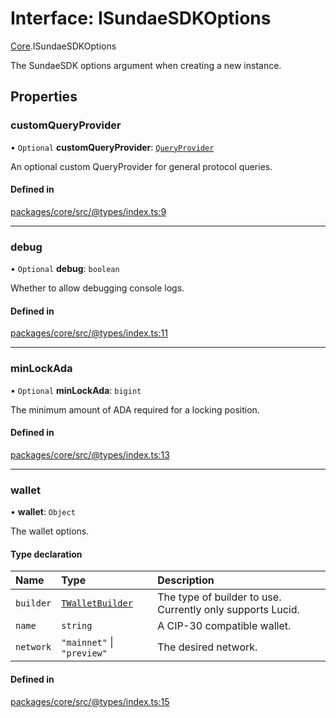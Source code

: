 # Interface: ISundaeSDKOptions

[Core](../modules/Core.md).ISundaeSDKOptions

The SundaeSDK options argument when creating a new instance.

## Properties

### customQueryProvider

• `Optional` **customQueryProvider**: [`QueryProvider`](../classes/Core.QueryProvider.md)

An optional custom QueryProvider for general protocol queries.

#### Defined in

[packages/core/src/@types/index.ts:9](https://github.com/SundaeSwap-finance/sundae-sdk/blob/main/packages/core/src/@types/index.ts#L9)

___

### debug

• `Optional` **debug**: `boolean`

Whether to allow debugging console logs.

#### Defined in

[packages/core/src/@types/index.ts:11](https://github.com/SundaeSwap-finance/sundae-sdk/blob/main/packages/core/src/@types/index.ts#L11)

___

### minLockAda

• `Optional` **minLockAda**: `bigint`

The minimum amount of ADA required for a locking position.

#### Defined in

[packages/core/src/@types/index.ts:13](https://github.com/SundaeSwap-finance/sundae-sdk/blob/main/packages/core/src/@types/index.ts#L13)

___

### wallet

• **wallet**: `Object`

The wallet options.

#### Type declaration

| Name | Type | Description |
| :------ | :------ | :------ |
| `builder` | [`TWalletBuilder`](../modules/Core.md#twalletbuilder) | The type of builder to use. Currently only supports Lucid. |
| `name` | `string` | A CIP-30 compatible wallet. |
| `network` | ``"mainnet"`` \| ``"preview"`` | The desired network. |

#### Defined in

[packages/core/src/@types/index.ts:15](https://github.com/SundaeSwap-finance/sundae-sdk/blob/main/packages/core/src/@types/index.ts#L15)
